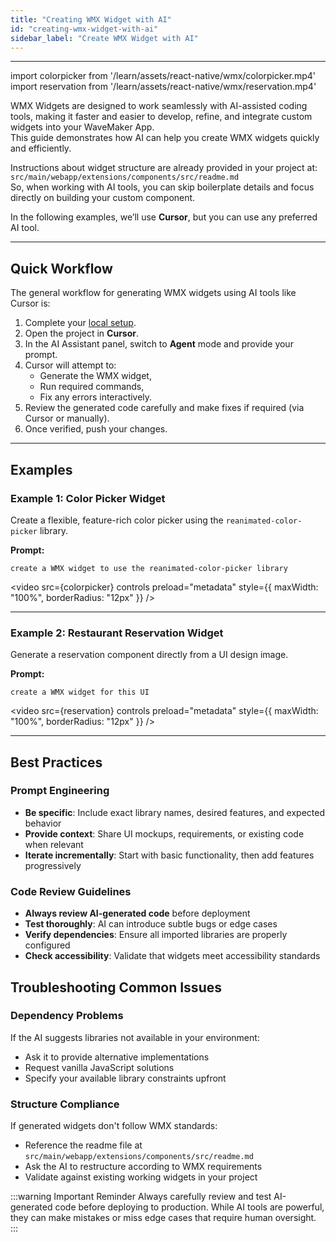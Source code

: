 ```yaml
---
title: "Creating WMX Widget with AI"
id: "creating-wmx-widget-with-ai"
sidebar_label: "Create WMX Widget with AI"
---
```

---

import colorpicker from '/learn/assets/react-native/wmx/colorpicker.mp4'
import reservation from '/learn/assets/react-native/wmx/reservation.mp4'

WMX Widgets are designed to work seamlessly with AI-assisted coding tools, making it faster and easier to develop, refine, and integrate custom widgets into your WaveMaker App.  
This guide demonstrates how AI can help you create WMX widgets quickly and efficiently.  

Instructions about widget structure are already provided in your project at:  `src/main/webapp/extensions/components/src/readme.md`  
So, when working with AI tools, you can skip boilerplate details and focus directly on building your custom component.

In the following examples, we’ll use **Cursor**, but you can use any preferred AI tool.

---

## Quick Workflow

The general workflow for generating WMX widgets using AI tools like Cursor is:

1. Complete your [local setup](./local-dev-setup).  
2. Open the project in **Cursor**.  
3. In the AI Assistant panel, switch to **Agent** mode and provide your prompt.  
4. Cursor will attempt to:
   - Generate the WMX widget,  
   - Run required commands,  
   - Fix any errors interactively.  
5. Review the generated code carefully and make fixes if required (via Cursor or manually).  
6. Once verified, push your changes.

---

## Examples

### Example 1: Color Picker Widget  
Create a flexible, feature-rich color picker using the `reanimated-color-picker` library.  

**Prompt:**  
```
create a WMX widget to use the reanimated-color-picker library
```
<video 
  src={colorpicker} 
  controls 
  preload="metadata" 
  style={{ maxWidth: "100%", borderRadius: "12px" }}
/>

---

### Example 2: Restaurant Reservation Widget  
Generate a reservation component directly from a UI design image.  

**Prompt:**  
```
create a WMX widget for this UI
```

<video 
  src={reservation} 
  controls 
  preload="metadata" 
  style={{ maxWidth: "100%", borderRadius: "12px" }}
/>

---

## Best Practices

### Prompt Engineering
- **Be specific**: Include exact library names, desired features, and expected behavior
- **Provide context**: Share UI mockups, requirements, or existing code when relevant
- **Iterate incrementally**: Start with basic functionality, then add features progressively

### Code Review Guidelines
- **Always review AI-generated code** before deployment
- **Test thoroughly**: AI can introduce subtle bugs or edge cases
- **Verify dependencies**: Ensure all imported libraries are properly configured
- **Check accessibility**: Validate that widgets meet accessibility standards

## Troubleshooting Common Issues

### Dependency Problems
If the AI suggests libraries not available in your environment:
- Ask it to provide alternative implementations
- Request vanilla JavaScript solutions
- Specify your available library constraints upfront

### Structure Compliance
If generated widgets don't follow WMX standards:
- Reference the readme file at `src/main/webapp/extensions/components/src/readme.md`
- Ask the AI to restructure according to WMX requirements
- Validate against existing working widgets in your project

:::warning Important Reminder
Always carefully review and test AI-generated code before deploying to production. While AI tools are powerful, they can make mistakes or miss edge cases that require human oversight.
:::
